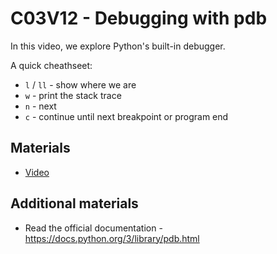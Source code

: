 # C03V12 - Debugging with pdb

In this video, we explore Python's built-in debugger.

A quick cheathseet:

- `l` / `ll` - show where we are
- `w` - print the stack trace
- `n` - next
- `c` - continue until next breakpoint or program end

## Materials

* [Video](https://www.youtube.com/watch?v=_oK00K3mSSg)

## Additional materials

* Read the official documentation - <https://docs.python.org/3/library/pdb.html>
